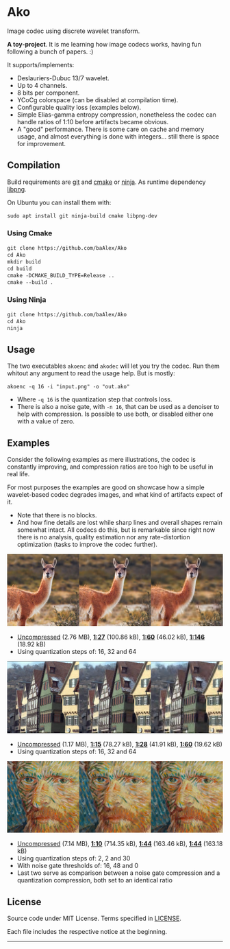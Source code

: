 
Ako
===

Image codec using discrete wavelet transform.

**A toy-project**. It is me learning how image codecs works, having fun following a bunch of papers. :)

It supports/implements:
- Deslauriers-Dubuc 13/7 wavelet.
- Up to 4 channels.
- 8 bits per component.
- YCoCg colorspace (can be disabled at compilation time).
- Configurable quality loss (examples below).
- Simple Elias-gamma entropy compression, nonetheless the codec can handle ratios of 1:10 before artifacts became obvious.
- A "good" performance. There is some care on cache and memory usage, and almost everything is done with integers... still there is space for improvement.


Compilation
-----------
Build requirements are [git][14] and [cmake][15] or [ninja][16]. As runtime dependency [libpng][17].

On Ubuntu you can install them with:
```
sudo apt install git ninja-build cmake libpng-dev
```

### Using Cmake
```
git clone https://github.com/baAlex/Ako
cd Ako
mkdir build
cd build
cmake -DCMAKE_BUILD_TYPE=Release ..
cmake --build .
```

### Using Ninja
```
git clone https://github.com/baAlex/Ako
cd Ako
ninja
```


Usage
-----
The two executables `akoenc` and `akodec` will let you try the codec. Run them whitout any argument to read the usage help. But is mostly:

```
akoenc -q 16 -i "input.png" -o "out.ako"
```
- Where `-q 16` is the quantization step that controls loss.
- There is also a noise gate, with `-n 16`, that can be used as a denoiser to help with compression. Is possible to use both, or disabled either one with a value of zero.


Examples
--------
Consider the following examples as mere illustrations, the codec is constantly improving, and compression ratios are too high to be useful in real life.

For most purposes the examples are good on showcase how a simple wavelet-based codec degrades images, and what kind of artifacts expect of it.
- Note that there is no blocks.
- And how fine details are lost while sharp lines and overall shapes remain somewhat intact. All codecs do this, but is remarkable since right now there is no analysis, quality estimation nor any rate-distortion optimization (tasks to improve the codec further).

![](./resources/guanaco1-readme.png)
- [Uncompressed][1] (2.76 MB), [**1:27**][2] (100.86 kB), [**1:60**][3] (46.02 kB), [**1:146**][4] (18.92 kB)
- Using quantization steps of: 16, 32 and 64

![](./resources/kodak8-readme.png)
- [Uncompressed][5] (1.17 MB), [**1:15**][6] (78.27 kB), [**1:28**][7] (41.91 kB), [**1:60**][8] (19.62 kB)
- Using quantization steps of: 16, 32 and 64

![](./resources/vincent-readme.png)
- [Uncompressed][9] (7.14 MB), [**1:10**][10] (714.35 kB), [**1:44**][11] (163.46 kB), [**1:44**][12] (163.18 kB)
- Using quantization steps of: 2, 2 and 30
- With noise gate thresholds of: 16, 48 and 0
- Last two serve as comparison between a noise gate compression and a quantization compression, both set to an identical ratio


License
-------
Source code under MIT License. Terms specified in [LICENSE][13].

Each file includes the respective notice at the beginning.

____

[1]: ./test-images/guanaco1.png
[2]: ./resources/guanaco1.akoQ16N0.png
[3]: ./resources/guanaco1.akoQ32N0.png
[4]: ./resources/guanaco1.akoQ64N0.png

[5]: ./test-images/kodak8.png
[6]: ./resources/kodak8.akoQ16N0.png
[7]: ./resources/kodak8.akoQ32N0.png
[8]: ./resources/kodak8.akoQ64N0.png

[9]: ./test-images/vincent.png
[10]: ./resources/vincent.akoQ2N16.png
[11]: ./resources/vincent.akoQ2N48.png
[12]: ./resources/vincent.akoQ30N0.png

[13]: ./LICENSE

[14]: https://git-scm.com/
[15]: https://cmake.org/
[16]: https://ninja-build.org/
[17]: http://www.libpng.org/pub/png/libpng.html
